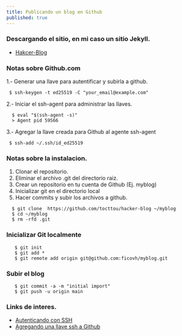 ```yaml
---
title: Publicando un blog en Github
published: true
---
```


### Descargando el sitio, en mi caso un sitio Jekyll.

* [Hakcer-Blog](https://github.com/tocttou/hacker-blog)

### Notas sobre Github.com

1.- Generar una llave para autentificar y subirla a github.

 ```
  $ ssh-keygen -t ed25519 -C "your_email@example.com"

 ```

2.- Iniciar el ssh-agent para administrar las llaves.
 ```
   $ eval "$(ssh-agent -s)"
   > Agent pid 59566
  ```

3.- Agregar la llave creada para Github al agente ssh-agent

 ```
  $ ssh-add ~/.ssh/id_ed25519
 ```

### Notas sobre la instalacion.

1. Clonar el repositorio.
2. Eliminar el archivo .git del directorio raiz.
3. Crear un repositorio en tu cuenta de Github (Ej. myblog)
4. Inicializar git en el directorio local
5. Hacer commits y subir los archivos a github.

```shell
  $ git clone  https://github.com/tocttou/hacker-blog ~/myblog
  $ cd ~/myblog
  $ rm -rfd .git
```
### Inicializar Git localmente

```
   $ git init
   $ git add *
   $ git remote add origin git@github.com:ficovh/myblog.git
```

### Subir el blog

 ```
    $ git commit -a -m "initial import"
    $ git push -u origin main
```

### Links de interes.
 *  [Autenticando con SSH](https://docs.github.com/en/authentication/connecting-to-github-with-ssh/generating-a-new-ssh-key-and-adding-it-to-the-ssh-agent)
 * [Agregando una llave ssh a Github](https://docs.github.com/en/authentication/connecting-to-github-with-ssh/adding-a-new-ssh-key-to-your-github-account)


